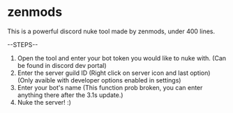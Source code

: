 # zenmods

This is a powerful discord nuke tool made by zenmods, under 400 lines.

--STEPS--

1. Open the tool and enter your bot token you would like to nuke with. (Can be found in discord dev portal)
2. Enter the server guild ID (Right click on server icon and last option) (Only avaible with developer options enabled in settings)
3. Enter your bot's name (This function prob broken, you can enter anything there after the 3.1s update.)
4. Nuke the server! :)
